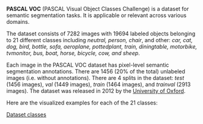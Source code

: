 **PASCAL VOC** (PASCAL Visual Object Classes Challenge) is a dataset for semantic segmentation tasks. It is applicable or relevant across various domains.

The dataset consists of 7282 images with 19694 labeled objects belonging to 21 different classes including *neutral, person, chair*, and other: *car, cat, dog, bird, bottle, sofa, aeroplane, pottedplant, train, diningtable, motorbike, tvmonitor, bus, boat, horse, bicycle, cow, and sheep*.

Each image in the PASCAL VOC dataset has pixel-level semantic segmentation annotations. There are 1456 (20% of the total) unlabeled images (i.e. without annotations). There are 4 splits in the dataset: *test* (1456 images), *val* (1449 images), *train* (1464 images), and *trainval* (2913 images). The dataset was released in 2012 by the [University of Oxford](http://host.robots.ox.ac.uk/pascal/VOC/).

Here are the visualized examples for each of the 21 classes:

[Dataset classes](https://github.com/dataset-ninja/pascal-voc-2012/raw/main/visualizations/classes_preview.webm)
